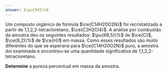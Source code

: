 ```yaml
---
answer: $\pu{94}\%$
---
```


Um composto orgânico de fórmula $\ce{C14H20O2N}$ foi recristalizado a partir de 1,1,2,2-tetracloretano, $\ce{C2H2Cl4}$. A análise por combustão da amostra deu os seguintes resultados: $\pu{68,5}\%$ de $\ce{C}$, $\ce{8,2}\%$ de $\ce{H}$ em massa. Como esses resultados são muito diferentes do que se esperaria para $\ce{C14H20O2N}$ puro, a amostra doi examinada e encontrou-se uma quantidade significativa de 1,1,2,2-tetracloretano.

**Determine** a pureza percentual em massa da amostra.
